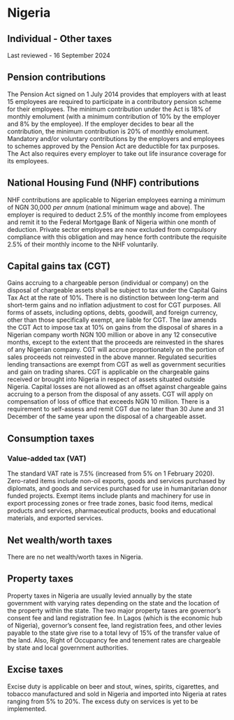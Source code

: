 # Nigeria
## Individual - Other taxes
Last reviewed - 16 September 2024
## Pension contributions
The Pension Act signed on 1 July 2014 provides that employers with at least 15 employees are required to participate in a contributory pension scheme for their employees. The minimum contribution under the Act is 18% of monthly emolument (with a minimum contribution of 10% by the employer and 8% by the employee). If the employer decides to bear all the contribution, the minimum contribution is 20% of monthly emolument. Mandatory and/or voluntary contributions by the employers and employees to schemes approved by the Pension Act are deductible for tax purposes.
The Act also requires every employer to take out life insurance coverage for its employees.
## National Housing Fund (NHF) contributions
NHF contributions are applicable to Nigerian employees earning a minimum of NGN 30,000 _per annum_ (national minimum wage and above). The employer is required to deduct 2.5% of the monthly income from employees and remit it to the Federal Mortgage Bank of Nigeria within one month of deduction. Private sector employees are now excluded from compulsory compliance with this obligation and may hence forth contribute the requisite 2.5% of their monthly income to the NHF voluntarily.
## Capital gains tax (CGT)
Gains accruing to a chargeable person (individual or company) on the disposal of chargeable assets shall be subject to tax under the Capital Gains Tax Act at the rate of 10%. There is no distinction between long-term and short-term gains and no inflation adjustment to cost for CGT purposes.
All forms of assets, including options, debts, goodwill, and foreign currency, other than those specifically exempt, are liable for CGT.
The law amends the CGT Act to impose tax at 10% on gains from the disposal of shares in a Nigerian company worth NGN 100 million or above in any 12 consecutive months, except to the extent that the proceeds are reinvested in the shares of any Nigerian company. CGT will accrue proportionately on the portion of sales proceeds not reinvested in the above manner. Regulated securities lending transactions are exempt from CGT as well as government securities and gain on trading shares.
CGT is applicable on the chargeable gains received or brought into Nigeria in respect of assets situated outside Nigeria.
Capital losses are not allowed as an offset against chargeable gains accruing to a person from the disposal of any assets. 
CGT will apply on compensation of loss of office that exceeds NGN 10 million.
There is a requirement to self-assess and remit CGT due no later than 30 June and 31 December of the same year upon the disposal of a chargeable asset.
## Consumption taxes
### Value-added tax (VAT)
The standard VAT rate is 7.5% (increased from 5% on 1 February 2020).
Zero-rated items include non-oil exports, goods and services purchased by diplomats, and goods and services purchased for use in humanitarian donor funded projects.
Exempt items include plants and machinery for use in export processing zones or free trade zones, basic food items, medical products and services, pharmaceutical products, books and educational materials, and exported services.
## Net wealth/worth taxes
There are no net wealth/worth taxes in Nigeria.
## Property taxes
Property taxes in Nigeria are usually levied annually by the state government with varying rates depending on the state and the location of the property within the state. The two major property taxes are governor’s consent fee and land registration fee. In Lagos (which is the economic hub of Nigeria), governor’s consent fee, land registration fees, and other levies payable to the state give rise to a total levy of 15% of the transfer value of the land. Also, Right of Occupancy fee and tenement rates are chargeable by state and local government authorities.
## Excise taxes
Excise duty is applicable on beer and stout, wines, spirits, cigarettes, and tobacco manufactured and sold in Nigeria and imported into Nigeria at rates ranging from 5% to 20%. The excess duty on services is yet to be implemented.
